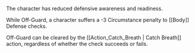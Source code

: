 The character has reduced defensive awareness and readiness.

While Off-Guard, a character suffers a -3 Circumstance penalty to [[Body]] Defense checks.

Off-Guard can be cleared by the [[Action_Catch_Breath | Catch Breath]] action, regardless of whether the check succeeds or fails.
